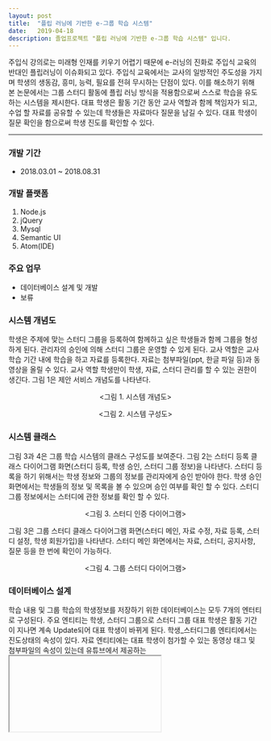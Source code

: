 ```yaml
---
layout: post
title:  "플립 러닝에 기반한 e-그룹 학습 시스템"
date:   2019-04-18
description: 졸업프로젝트 "플립 러닝에 기반한 e-그룹 학습 시스템" 입니다.
---
```


<p class="intro"><span class="dropcap">주</span>입식 강의로는 미래형 인재를 키우기 어렵기 때문에 e-러닝의 진화로 주입식 교육의 반대인 플립러닝이 이슈화되고 있다. 주입식 교육에서는 교사의 일방적인 주도성을 가지며 학생의 생동감, 흥미, 능력, 필요를 전혀 무시하는 단점이 있다. 이를 해소하기 위해 본 논문에서는 그룹 스터디 활동에 플립 러닝 방식을 적용함으로써 스스로 학습을 유도하는 시스템을 제시한다. 대표 학생은 활동 기간 동안 교사 역할과 함께 책임자가 되고, 수업  할 자료를 공유할 수 있는데 학생들은 자료마다 질문을 남길 수 있다. 대표 학생이 질문 확인을 함으로써 학생 진도를 확인할 수 있다.</p>

<hr>

<!-- # Heading 1

## Heading 2

### Heading 3

#### Heading 4

##### Heading 5

###### Heading 6 -->

<!-- <blockquote>개발 환경</blockquote> -->

### 개발 기간
* 2018.03.01 ~ 2018.08.31

### 개발 플랫폼
1. Node.js
2. jQuery
3. Mysql
4. Semantic UI
5. Atom(IDE)

### 주요 업무
* 데이터베이스 설계 및 개발
* 보류

### 시스템 개념도
학생은 주제에 맞는 스터디 그룹을 등록하여 함께하고 싶은 학생들과 함께 그룹을 형성하게 된다. 관리자의 승인에 의해 스터디 그룹은 운영할 수 있게 된다. 교사 역할은 교사 학습 기간 내에 학습을 하고 자료를 등록한다. 자료는 첨부파일(ppt, 한글 파일 등)과 동영상을 올릴 수 있다. 교사 역할 학생만이 학생, 자료, 스터디 관리를 할 수 있는 권한이 생긴다. 그림 1은 제안 서비스 개념도를 나타낸다.
<figure style="text-align: center;"><img src="{{ '/assets/img/시스템 개념도.png'}}" style="margin-bottom:0" alt=""><그림 1. 시스템 개념도></figure>
<figure style="text-align: center;"><img src="{{ '/assets/img/시스템구성도.png'}}" style="margin-bottom:0" alt=""><그림 2. 시스템 구성도></figure>

### 시스템 클래스
그림 3과 4은 그룹 학습 시스템의 클래스 구성도를 보여준다. 그림 2는 스터디 등록 클래스 다이어그램 화면(스터디 등록, 학생 승인, 스터디 그룹 정보)을 나타낸다. 스터디 등록을 하기 위해서는 학생 정보와 그룹의 정보를 관리자에게 승인 받아야 한다. 학생 승인 화면에서는 학생들의 정보 및 목록을 볼 수 있으며 승인 여부를 확인 할 수 있다. 스터디 그룹 정보에서는 스터디에 관한 정보를 확인 할 수 있다.
<figure style="text-align: center;"><img src="{{ '/assets/img/시스템클래스1.png'}}" style="margin-bottom:0" alt=""><그림 3. 스터디 인증 다이어그램></figure>
그림 3은 그룹 스터디 클래스 다이어그램 화면(스터디 메인, 자료 수정, 자료 등록, 스터디 설정, 학생 회원가입)을 나타낸다. 스터디 메인 화면에서는 자료, 스터디, 공지사항, 질문 등을 한 번에 확인이 가능하다.
<figure style="text-align: center;"><img src="{{ '/assets/img/시스템클래스2.png'}}" style="margin-bottom:0" alt=""><그림 4. 그룹 스터디 다이어그램></figure>

### 데이터베이스 설계
학습 내용 및 그룹 학습의 학생정보를 저장하기 위한 데이터베이스는 모두 7개의 엔터티로 구성된다. 주요 엔티티는 학생, 스터디 그룹으로 스터디 그룹 대표 학생은 활동 기간이 지나면 계속 Update되어 대표 학생이 바뀌게 된다. 학생_스터디그룹 엔티티에서는 진도상태의 속성이 있다. 자료 엔티티에는 대표 학생이 첨가할 수 있는 동영상 태그 및 첨부파일의 속성이 있는데 유튜브에서 제공하는 <iframe> 태그를 저장 할 수 있다. 다음 그림 5는 데이터베이스의 ER 다이어그램을 보여준다.
스터디 그룹 엔티티에서 대표학생 속성에는 첫 주자가 지정한 날짜가 지날 시 자동으로 다음 주자의 이름이 들어가게 된다. 자료 엔티티에서의 아이디와 스터디 명에는 해당 자료를 올린 학생의 아이디와 스터디 명이 들어간다. 공지사항 엔티티에도 아이디 및 스터디 명에는 올린 학생의 아이디와 진행하고 있는 스터디 명이 삽입 된다. 학생_스터디 그룹 엔티티는 스터디에 참여하는 학생의 진도를 확인할 수 있는 용도로 메인 화면에서 확인이 가능하다.
<figure style="text-align: center;"><img src="{{ '/assets/img/플립러닝_DB.jpg'}}" style="margin-bottom:0" alt=""><그림 5. 데이터베이스 설계></figure>

### 구현 결과
<figure style="text-align: center;margin: 0"><img src="{{ '/assets/img/스터디그룹 목록.PNG'}}" style="margin-bottom:0" alt=""><그림 6. 스터디 그룹 목록 화면></figure>
그림 6은 스터디 활동 메인 화면을 나타낸다. 상단에 최근 대표 학생이 올린 자료 4개가 순서대로 나열되고 자료 상세보기를 통해 해당 자료를 볼 수 있다. 자료 리스트 밑 공간에는 학생 진도가 그래프 형식으로 나타난다. 질문 모아보기에는 자료에 등록한 댓글들을 리스트 형식으로 볼 수 있으며 댓글 내용과 댓글을 등록한 학생의 이름, 등록한 시간을 확인할 수 있다. 질문 모아보기를 통해 오프라인에서 토론을 위한 주제를 선택할 수 있다.

<figure style="text-align: center;margin: 0"><img src="{{ '/assets/img/스터디그룹_메인화면.PNG'}}" style="margin-bottom:0" alt=""><그림 7. 스터디그룹 활동 메인 화면></figure>
그림 7은 자료 등록 페이지 화면을 보여준다. 대표학생은 자료를 등록하기 위해 자료 제목, 자료 내용, 동영상 태그, 첨부파일을 입력하며 동영상 태그에는 유튜브 url을 기술한다. 유튜브에서는 <iframe> 형식의 동영상 태그를 제공하므로 태그를 클립보드에 저장한 뒤 input 태그에 넣고 제출하면 강의 동영상이 연결된다.

<figure style="text-align: center;margin: 0"><img src="{{ '/assets/img/자료데이터 관리.PNG'}}" style="margin-bottom:0" alt=""><그림 8. 자료 데이터 관리 화면></figure>

학생들이 등록한 질문은 화면 하단에 표시된다. 댓글 확인이 된 것은 서버로 확인 데이터를 넘겨주며 학생 진도에서 해당 학생의 그래프가 증가시킨다.

<hr>

### KSCI 한국컴퓨터정보학회 학술대회
  * 일시 : 2018.07.20
  * 논문 제목 : 플립 러닝에 기반한 e-그룹 학습 시스템의 구현
  * 저자 : 박주미, 이현동, 김동현, 조대수
  * 특이사항 : 우수논문상 수상
  <img src="{{ '/assets/img/KSCI.jpg'}}" style="margin-bottom:0;width:70%" alt="">

### 상상실현 페스티벌 졸업프로젝트
  * 일시 : 2018.11.29
  * 프로젝트 진행자 : 박주미
  * 특이사항 : 우수상 수상
<img src="{{ '/assets/img/Graduated Project.jpg'}}" style="margin-bottom:0;width:70%" alt="">
